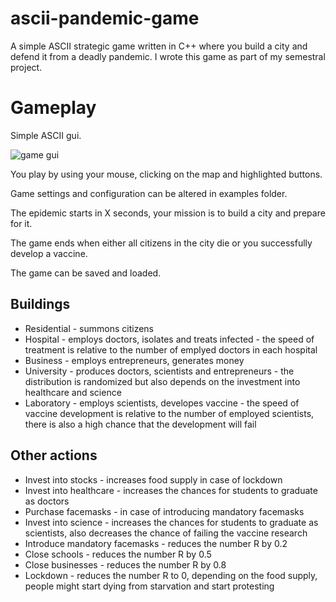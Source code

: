# ascii-pandemic-game
A simple ASCII strategic game written in C++ where you build a city and defend it from a deadly pandemic.
I wrote this game as part of my semestral project.

# Gameplay
Simple ASCII gui.

![game gui](http://bobby-tran.wezi.cz/images/projects/covid.JPG)

You play by using your mouse, clicking on the map and highlighted buttons.

Game settings and configuration can be altered in examples folder.

The epidemic starts in X seconds, your mission is to build a city and prepare for it.

The game ends when either all citizens in the city die or you successfully develop a vaccine.

The game can be saved and loaded.

## Buildings
- Residential - summons citizens
- Hospital - employs doctors, isolates and treats infected - the speed of treatment is relative to the number of emplyed doctors in each hospital
- Business - employs entrepreneurs, generates money
- University - produces doctors, scientists and entrepreneurs - the distribution is randomized but also depends on the investment into healthcare and science
- Laboratory - employs scientists, developes vaccine - the speed of vaccine development is relative to the number of employed scientists, there is also a high chance that the development will fail

## Other actions
- Invest into stocks - increases food supply in case of lockdown
- Invest into healthcare - increases the chances for students to graduate as doctors
- Purchase facemasks - in case of introducing mandatory facemasks
- Invest into science - increases the chances for students to graduate as scientists, also decreases the chance of failing the vaccine research
- Introduce mandatory facemasks - reduces the number R by 0.2
- Close schools - reduces the number R by 0.5
- Close businesses - reduces the number R by 0.8
- Lockdown - reduces the number R to 0, depending on the food supply, people might start dying from starvation and start protesting

